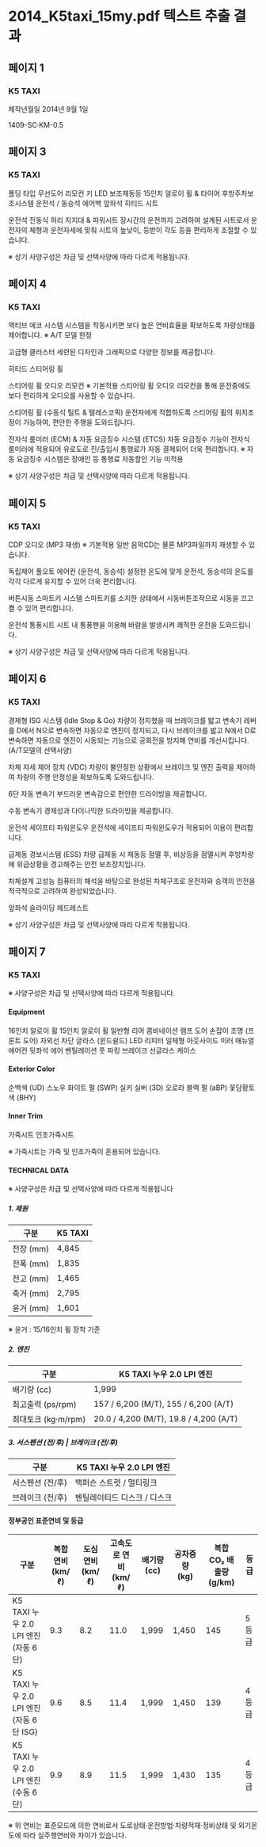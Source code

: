 # 2014_K5taxi_15my.pdf 텍스트 추출 결과

## 페이지 1

### K5 TAXI

제작년월일
2014년 9월 1일

1409-SC·KM-0.5

## 페이지 3

### K5 TAXI

폴딩 타입 무선도어 리모컨 키
LED 보조제동등
15인치 알로이 휠 & 타이어
후방주차보조시스템
운전석 / 동승석 에어백
앞좌석 히티드 시트

운전석 전동식 허리 지지대 & 파워시트 
장시간의 운전까지 고려하여 설계된 시트로서 운전자의 체형과 운전자세에 맞춰 시트의 높낮이, 등받이 각도 등을 편리하게 조절할 수 있습니다.

※ 상기 사양구성은 차급 및 선택사양에 따라 다르게 적용됩니다. 

## 페이지 4

### K5 TAXI

액티브 에코 시스템
시스템을 작동시키면 보다 높은 연비효율을 확보하도록 차량상태를 제어합니다. ※ A/T 모델 한정

고급형 클러스터
세련된 디자인과 그래픽으로 다양한 정보를 제공합니다.

히티드 스티어링 휠

스티어링 휠 오디오 리모컨 ※ 기본적용
스티어링 휠 오디오 리모컨을 통해 운전중에도 보다 편리하게 오디오를 사용할 수 있습니다.

스티어링 휠 (수동식 틸트 & 텔레스코픽)
운전자에게 적합하도록 스티어링 휠의 위치조정이 가능하여, 편안한 주행을 도와드립니다.

전자식 룸미러 (ECM) & 자동 요금징수 시스템 (ETCS)
자동 요금징수 기능이 전자식 룸미러에 적용되어 유로도로 진/출입시 통행료가 자동 결제되어 더욱 편리합니다. ※ 자동 요금징수 시스템은 장애인 등 통행료 자동할인 기능 미적용

※ 상기 사양구성은 차급 및 선택사양에 따라 다르게 적용됩니다.

## 페이지 5

### K5 TAXI

CDP 오디오 (MP3 재생) ※ 기본적용
일반 음악CD는 물론 MP3파일까지 재생할 수 있습니다.

독립제어 풀오토 에어컨 (운전석, 동승석)
설정한 온도에 맞게 운전석, 동승석의 온도를 각각 다르게 유지할 수 있어 더욱 편리합니다.

버튼시동 스마트키 시스템
스마트키를 소지한 상태에서 시동버튼조작으로 시동을 끄고 켤 수 있어 편리합니다.

운전석 통풍시트
시트 내 통풍팬을 이용해 바람을 발생시켜 쾌적한 운전을 도와드립니다.

※ 상기 사양구성은 차급 및 선택사양에 따라 다르게 적용됩니다. 

## 페이지 6

### K5 TAXI

경제형 ISG 시스템 (Idle Stop & Go)
차량이 정지했을 때 브레이크를 밟고 변속기 레버를 D에서 N으로 변속하면 자동으로 엔진이 정지되고, 다시 브레이크를 밟고 N에서 D로 변속하면 자동으로 엔진이 시동되는 기능으로 공회전을 방지해 연비를 개선시킵니다. (A/T모델의 선택사양)

차체 자세 제어 장치 (VDC)
차량이 불안정한 상황에서 브레이크 및 엔진 출력을 제어하여 차량의 주행 안정성을 확보하도록 도와드립니다.

6단 자동 변속기
부드러운 변속감으로 편안한 드라이빙을 제공합니다.

수동 변속기
경제성과 다이나믹한 드라이빙을 제공합니다.

운전석 세이프티 파워윈도우
운전석에 세이프티 파워윈도우가 적용되어 이용이 편리합니다.

급제동 경보시스템 (ESS)
차량 급제동 시 제동등 점멸 후, 비상등을 점멸시켜 후방차량에 위급상황을 경고해주는 안전 보조장치입니다.

차체설계
고성능 컴퓨터의 해석을 바탕으로 완성된 차체구조로 운전자와 승객의 안전을 적극적으로 고려하여 완성되었습니다.

앞좌석 슬라이딩 헤드레스트

※ 상기 사양구성은 차급 및 선택사양에 따라 다르게 적용됩니다.

## 페이지 7

### K5 TAXI

※ 사양구성은 차급 및 선택사양에 따라 다르게 적용됩니다.

#### Equipment

16인치 알로이 휠
15인치 알로이 휠
일반형 리어 콤비네이션 램프
도어 손잡이 조명 (프론트 도어)
자외선 차단 글라스 (윈드쉴드)
LED 리피터 일체형 아웃사이드 미러
매뉴얼 에어컨
뒷좌석 에어 벤틸레이션
풋 파킹 브레이크
선글라스 케이스

#### Exterior Color

순백색 (UD)
스노우 화이트 펄 (SWP)
실키 실버 (3D)
오로라 블랙 펄 (aBP)
꽃담황토색 (BHY)

#### Inner Trim

가죽시트
인조가죽시트

※ 가죽시트는 가죽 및 인조가죽이 혼용되어 있습니다. 

#### TECHNICAL DATA

※ 사양구성은 차급 및 선택사양에 따라 다르게 적용됩니다

##### 1. 제원

| 구분       | K5 TAXI |
|------------|---------|
| 전장 (mm)  | 4,845   |
| 전폭 (mm)  | 1,835   |
| 전고 (mm)  | 1,465   |
| 축거 (mm)  | 2,795   |
| 윤거 (mm)  | 1,601   |

 ※ 윤거 : 15/16인치 휠 장착 기준

##### 2. 엔진

| 구분                  | K5 TAXI 누우 2.0 LPI 엔진            |
|-----------------------|---------------------------------------|
| 배기량 (cc)           | 1,999                                 |
| 최고출력 (ps/rpm)     | 157 / 6,200 (M/T), 155 / 6,200 (A/T)  |
| 최대토크 (kg·m/rpm)   | 20.0 / 4,200 (M/T), 19.8 / 4,200 (A/T)|

##### 3. 서스펜션 (전/후) | 브레이크 (전/후)

| 구분                | K5 TAXI 누우 2.0 LPI 엔진         |
|---------------------|-----------------------------------|
| 서스펜션 (전/후)     | 맥퍼슨 스트럿 / 멀티링크          |
| 브레이크 (전/후)     | 벤틸레이티드 디스크 / 디스크       |

#### 정부공인 표준연비 및 등급

| 구분                                 | 복합 연비 (km/ℓ) | 도심 연비 (km/ℓ) | 고속도로 연비 (km/ℓ) | 배기량 (cc) | 공차중량 (kg) | 복합 CO₂ 배출량 (g/km) | 등급  |
|--------------------------------------|------------------|-------------------|------------------------|--------------|------------------|---------------------------|--------|
| K5 TAXI 누우 2.0 LPI 엔진 (자동 6단)     | 9.3              | 8.2               | 11.0                   | 1,999        | 1,450            | 145                       | 5등급 |
| K5 TAXI 누우 2.0 LPI 엔진 (자동 6단 ISG) | 9.6              | 8.5               | 11.4                   | 1,999        | 1,450            | 139                       | 4등급 |
| K5 TAXI 누우 2.0 LPI 엔진 (수동 6단)     | 9.9              | 8.9               | 11.5                   | 1,999        | 1,430            | 135                       | 4등급 |

※ 위 연비는 표준모드에 의한 연비로서 도로상태·운전방법·차량적재·정비상태 및 외기온도에 따라 실주행연비와 차이가 있습니다.